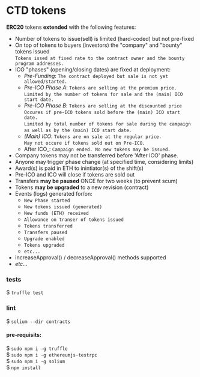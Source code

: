 # CTD tokens

**ERC20** tokens **extended** with the following features:<br/>
- Number of tokens to issue(sell) is limited (hard-coded) but not pre-fixed<br/>
- On top of tokens to buyers (investors) the "company" and "bounty" tokens issued <br />
 `Tokens issed at fixed rate to the contract owner and the bounty program addresses.` <br /> 
- ICO "phases" (opening/closing dates) are fixed at deployment:<br/>
  - _Pre-Funding_: `The contract deployed but sale is not yet allowed/started.`<br/>
  - _Pre-ICO Phase A_: `Tokens are selling at the premium price.` <br />
  `Limited by the number of tokens for sale and the (main) ICO start date.`<br/>
  - _Pre-ICO Phase B_: `Tokens are selling at the discounted price` <br />
  `Occures if pre-ICO tokens sold before the (main) ICO start date.`<br />
  `Limited by total number of tokens for sale during the campaign` <br />
  `as well as by the (main) ICO start date.` <br />
  - _(Main) ICO_: `Tokens are on sale at the regular price.`<br/>
  `May not occure if tokens sold out on Pre-ICO.` <br />
  - After ICO_: `Campaign ended. No new tokens may be issued.` <br />
- Company tokens may not be transferred before 'After ICO' phase. <br/>
- Anyone may trigger phase change (at specified time, considering limits)<br/>
- Award(s) is paid in ETH to inintiator(s) of the shift(s)<br/>
- Pre-ICO and ICO will close if tokens are sold out<br/>
- Transfers **may be paused** ONCE for two weeks (to prevent scum)
- Tokens **may be upgraded** to a new revision (contract)
- Events (logs) generated for/on:<br/>
  - `New Phase started`<br/>
  - `New tokens issued (generated)`<br/>
  - `New funds (ETH) received` <br/>
  - `Allowance on transer of tokens issued`<br/>
  - `Tokens transferred`<br/>
  - `Transfers paused`<br/>
  - `Upgrade enabled`<br/>
  - `Tokens upgraded`<br/>
  - `etc...`<br/>
- increaseApproval() / decreaseApproval() methods supported<br/> 
- _etc...<br/>_

### tests
$ `truffle test`

### lint
$ `solium --dir contracts`
 
#### pre-requisits:
$ `sudo npm i -g truffle` <br />
$ `sudo npm i -g ethereumjs-testrpc` <br />
$ `sudo npm i -g solium` <br/>
$ `npm install` <br />
